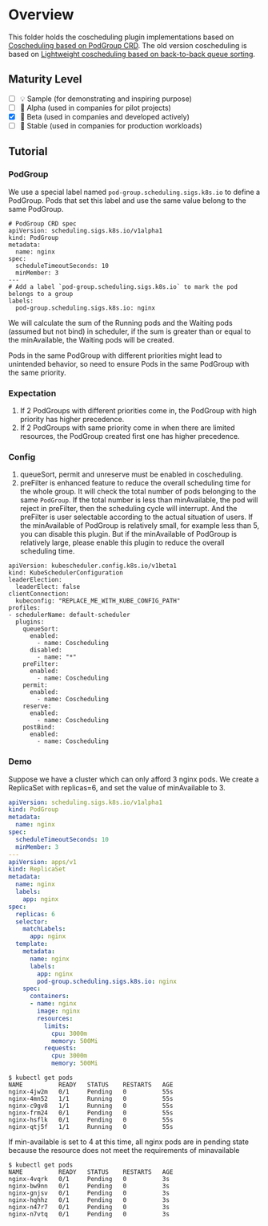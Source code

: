 # Overview

This folder holds the coscheduling plugin implementations based on [Coscheduling based on PodGroup CRD](https://github.com/kubernetes-sigs/scheduler-plugins/tree/master/kep/42-podgroup-coscheduling). The old version coscheduling is based on [Lightweight coscheduling based on back-to-back queue
 sorting](https://github.com/kubernetes-sigs/scheduler-plugins/tree/master/kep/2-lightweight-coscheduling).

## Maturity Level

<!-- Check one of the values: Sample, Alpha, Beta, GA -->

- [ ] 💡 Sample (for demonstrating and inspiring purpose)
- [ ] 👶 Alpha (used in companies for pilot projects)
- [x] 👦 Beta (used in companies and developed actively)
- [ ] 👨 Stable (used in companies for production workloads)

## Tutorial
### PodGroup
We use a special label named `pod-group.scheduling.sigs.k8s.io` to define a PodGroup. Pods that set this label and use the same value belong to the same PodGroup.
```
# PodGroup CRD spec
apiVersion: scheduling.sigs.k8s.io/v1alpha1
kind: PodGroup
metadata:
  name: nginx
spec:
  scheduleTimeoutSeconds: 10
  minMember: 3
---
# Add a label `pod-group.scheduling.sigs.k8s.io` to mark the pod belongs to a group
labels:
  pod-group.scheduling.sigs.k8s.io: nginx
```
We will calculate the sum of the Running pods and the Waiting pods (assumed but not bind) in scheduler, if the sum is greater than or equal to the minAvailable, the Waiting pods
will be created.

Pods in the same PodGroup with different priorities might lead to unintended behavior, so need to ensure Pods in the same PodGroup with the same priority.

### Expectation
1. If 2 PodGroups with different priorities come in, the PodGroup with high priority has higher precedence.
2. If 2 PodGroups with same priority come in when there are limited resources, the PodGroup created first one has higher precedence.

### Config
1. queueSort, permit and unreserve must be enabled in coscheduling.
2. preFilter is enhanced feature to reduce the overall scheduling time for the whole group. It will check the total number of pods belonging to the same `PodGroup`. If the total number is less than minAvailable, the pod will reject in preFilter, then the scheduling cycle will interrupt. And the preFilter is user selectable according to the actual situation of users. If the minAvailable of PodGroup is relatively small, for example less than 5, you can disable this plugin. But if the minAvailable of PodGroup is relatively large, please enable this plugin to reduce the overall scheduling time.
```
apiVersion: kubescheduler.config.k8s.io/v1beta1
kind: KubeSchedulerConfiguration
leaderElection:
  leaderElect: false
clientConnection:
  kubeconfig: "REPLACE_ME_WITH_KUBE_CONFIG_PATH"
profiles:
- schedulerName: default-scheduler
  plugins:
    queueSort:
      enabled:
        - name: Coscheduling
      disabled:
        - name: "*"
    preFilter:
      enabled:
        - name: Coscheduling
    permit:
      enabled:
        - name: Coscheduling
    reserve:
      enabled:
        - name: Coscheduling
    postBind:
      enabled:
        - name: Coscheduling
```

### Demo
Suppose we have a cluster which can only afford 3 nginx pods. We create a ReplicaSet with replicas=6, and set the value of minAvailable to 3.
```yaml
apiVersion: scheduling.sigs.k8s.io/v1alpha1
kind: PodGroup
metadata:
  name: nginx
spec:
  scheduleTimeoutSeconds: 10
  minMember: 3
---
apiVersion: apps/v1
kind: ReplicaSet
metadata:
  name: nginx
  labels:
    app: nginx
spec:
  replicas: 6
  selector:
    matchLabels:
      app: nginx
  template:
    metadata:
      name: nginx
      labels:
        app: nginx
        pod-group.scheduling.sigs.k8s.io: nginx
    spec:
      containers:
      - name: nginx
        image: nginx
        resources:
          limits:
            cpu: 3000m
            memory: 500Mi
          requests:
            cpu: 3000m
            memory: 500Mi
```

```script
$ kubectl get pods
NAME          READY   STATUS    RESTARTS   AGE
nginx-4jw2m   0/1     Pending   0          55s
nginx-4mn52   1/1     Running   0          55s
nginx-c9gv8   1/1     Running   0          55s
nginx-frm24   0/1     Pending   0          55s
nginx-hsflk   0/1     Pending   0          55s
nginx-qtj5f   1/1     Running   0          55s
```

If min-available is set to 4 at this time, all nginx pods are in pending state because the resource does not meet the requirements of minavailable
```script
$ kubectl get pods
NAME          READY   STATUS    RESTARTS   AGE
nginx-4vqrk   0/1     Pending   0          3s
nginx-bw9nn   0/1     Pending   0          3s
nginx-gnjsv   0/1     Pending   0          3s
nginx-hqhhz   0/1     Pending   0          3s
nginx-n47r7   0/1     Pending   0          3s
nginx-n7vtq   0/1     Pending   0          3s
```